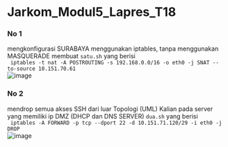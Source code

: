 # Jarkom_Modul5_Lapres_T18

### No 1
mengkonfigurasi SURABAYA menggunakan iptables, tanpa menggunakan MASQUERADE
membuat ```satu.sh``` yang berisi </br>
``` iptables -t nat -A POSTROUTING -s 192.168.0.0/16 -o eth0 -j SNAT --to-source 10.151.70.61``` </br>
![image](https://github.com/lumbricina/Jarkom_Modul5_Lapres_T18/blob/main/Assets/satu.PNG)

### No 2
mendrop semua akses SSH dari luar Topologi (UML) Kalian pada server yang memiliki ip DMZ (DHCP dan DNS SERVER)  ```dua.sh``` yang berisi </br>
``` iptables -A FORWARD -p tcp --dport 22 -d 10.151.71.120/29 -i eth0 -j DROP``` </br>
![image](https://github.com/lumbricina/Jarkom_Modul5_Lapres_T18/blob/main/Assets/dua.PNG)
